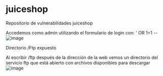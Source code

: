 # juiceshop
Repositorio de vulnerabilidades juiceshop

Accedemos como admin utilizando el formulario de login con: ' OR 1=1 --
![image](https://github.com/user-attachments/assets/fe56408a-0188-4369-8af1-c3122af40408)

Directorio /Ftp expuesto

Al escribir /ftp después de la dirección de la web vemos un directorio del servicio ftp que está abierto con archivos disponibles para descargar
![image](https://github.com/user-attachments/assets/39eb8ad5-7017-4b39-a03c-f7734912035e)


